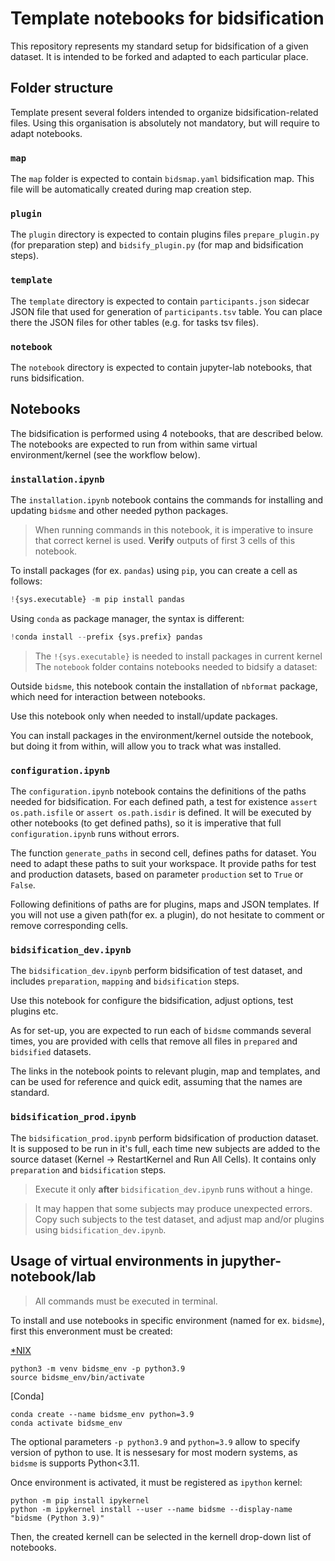 # Template notebooks for bidsification

This repository represents my standard setup for bidsification of a given dataset.
It is intended to be forked and adapted to each particular place.


## Folder structure

Template present several folders intended to organize bidsification-related files.
Using this organisation is absolutely not mandatory, but will require to adapt
notebooks.

### `map`

The `map` folder is expected to contain `bidsmap.yaml` bidsification map.
This file will be automatically created during map creation step.

### `plugin`

The `plugin` directory is expected to contain plugins files `prepare_plugin.py`
(for preparation step) and `bidsify_plugin.py` (for map and bidsification steps).

### `template`

The `template` directory is expected to contain `participants.json` sidecar JSON
file that used for generation of `participants.tsv` table.
You can place there the JSON files for other tables (e.g. for tasks tsv files).

### `notebook`

The `notebook` directory is expected to contain jupyter-lab notebooks, that runs
bidsification.


## Notebooks

The bidsification is performed using 4 notebooks, that are described below.
The notebooks are expected to run from within same virtual environment/kernel
(see the workflow below).

### `installation.ipynb`

The `installation.ipynb` notebook contains the commands for installing and
updating `bidsme` and other needed python packages.

> When running commands in this notebook, it is imperative to insure that
correct kernel is used. **Verify** outputs of first 3 cells of this notebook.

To install packages (for ex. `pandas`) using `pip`, you can create a cell
as follows:
```python
!{sys.executable} -m pip install pandas
```

Using `conda` as package manager, the syntax is different:
```python
!conda install --prefix {sys.prefix} pandas
```

> The `!{sys.executable}` is needed to install packages in current kernel
The `notebook` folder contains notebooks needed to bidsify a dataset:

Outside `bidsme`, this notebook contain the installation of `nbformat`
package, which need for interaction between notebooks.

Use this notebook only when needed to install/update packages.

You can install packages in the environment/kernel outside the notebook,
but doing it from within, will allow you to track what was installed.

### `configuration.ipynb`

The `configuration.ipynb` notebook contains the definitions of the paths
needed for bidsification.
For each defined path, a test for existence `assert os.path.isfile` or
`assert os.path.isdir` is defined.
It will be executed by other notebooks (to get defined paths), so it is
imperative that full `configuration.ipynb` runs without errors.

The function `generate_paths` in second cell, defines paths for dataset.
You need to adapt these paths to suit your workspace.
It provide paths for test and production datasets, based on parameter
`production` set to `True` or `False`.

Following definitions of paths are for plugins, maps and JSON templates.
If you will not use a given path(for ex. a plugin), do not hesitate to
comment or remove corresponding cells.


### `bidsification_dev.ipynb`

The `bidsification_dev.ipynb` perform bidsification of test dataset, and
includes `preparation`, `mapping` and `bidsification` steps.

Use this notebook for configure the bidsification, adjust options,
test plugins etc.

As for set-up, you are expected to run each of `bidsme` commands several
times, you are provided with cells that remove all files in `prepared`
and `bidsified` datasets.

The links in the notebook points to relevant plugin, map and templates,
and can be used for reference and quick edit, assuming that the names
are standard.


### `bidsification_prod.ipynb`

The `bidsification_prod.ipynb` perform bidsification of production dataset.
It is supposed to be run in it's full, each time new subjects are added to
the source dataset (Kernel -> RestartKernel and Run All Cells).
It contains only `preparation` and `bidsification` steps.

> Execute it only **after** `bidsification_dev.ipynb` runs without a hinge.

> It may happen that some subjects may produce unexpected errors. Copy such
subjects to the test dataset, and adjust map and/or plugins using
`bidsification_dev.ipynb`.

## Usage of virtual environments in jupyther-notebook/lab

> All commands must be executed in terminal.

To install and use notebooks in specific environment (named for ex. `bidsme`),
first this enveronment must be created:

[\*NIX](https://docs.python.org/3/tutorial/venv.html)
```
python3 -m venv bidsme_env -p python3.9
source bidsme_env/bin/activate
```

[Conda]
```
conda create --name bidsme_env python=3.9
conda activate bidsme_env
```

The optional parameters `-p python3.9` and `python=3.9` allow to specify
version of python to use.
It is nessesary for most modern systems, as `bidsme` is supports Python<3.11.

Once environment is activated, it must be registered as `ipython` kernel:
```
python -m pip install ipykernel
python -m ipykernel install --user --name bidsme --display-name "bidsme (Python 3.9)"
```

Then, the created kernell can be selected in the kernell drop-down list of notebooks.
